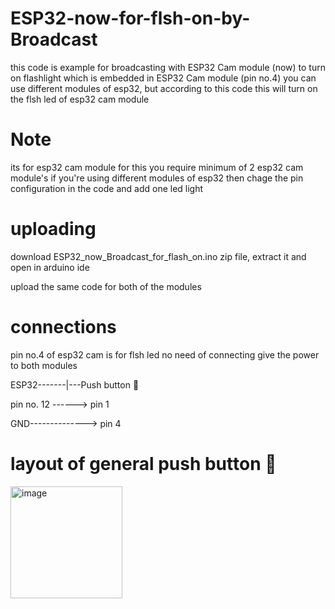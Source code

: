 # ESP32-now-for-flsh-on-by-Broadcast
this code is example for broadcasting with ESP32 Cam module (now) to turn on flashlight which is embedded in ESP32 Cam module (pin no.4)
you can use different modules of esp32, but according to this code this will turn on the flsh led of esp32 cam module
# Note 
its for esp32 cam module 
for this you require minimum of 2 esp32 cam module's 
if you're using different modules of esp32 then chage the pin configuration in the code and add one led light 
# uploading
download ESP32_now_Broadcast_for_flash_on.ino zip file, extract it and open in arduino ide

upload the same code for both of the modules
# connections
pin no.4 of esp32 cam is for flsh led no need of connecting 
give the power to both modules

ESP32-------|---Push button 🔳 

pin no. 12 ------> pin 1

GND--------------> pin 4
# layout of general push button 🔳
<img width="179" alt="image" src="https://github.com/user-attachments/assets/1ef853b9-3abc-4f5c-8113-58b710d1dffc">

